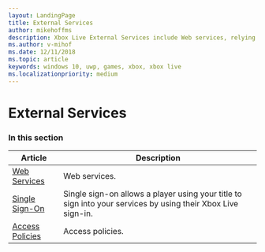 ```yaml
---
layout: LandingPage
title: External Services
author: mikehoffms
description: Xbox Live External Services include Web services, relying parties, single sign-on, and access policies.
ms.author: v-mihof
ms.date: 12/11/2018
ms.topic: article
keywords: windows 10, uwp, games, xbox, xbox live
ms.localizationpriority: medium
---
```


# External Services


### In this section

| Article | Description |
|---------|-------------|
| [Web Services](web-services/web-services.md) | Web services. |
| [Single Sign-On](single-sign-on/single-sign-on.md) | Single sign-on allows a player using your title to sign into your services by using their Xbox Live sign-in. |
| [Access Policies](access-policies/access-policies.md) | Access policies. |
